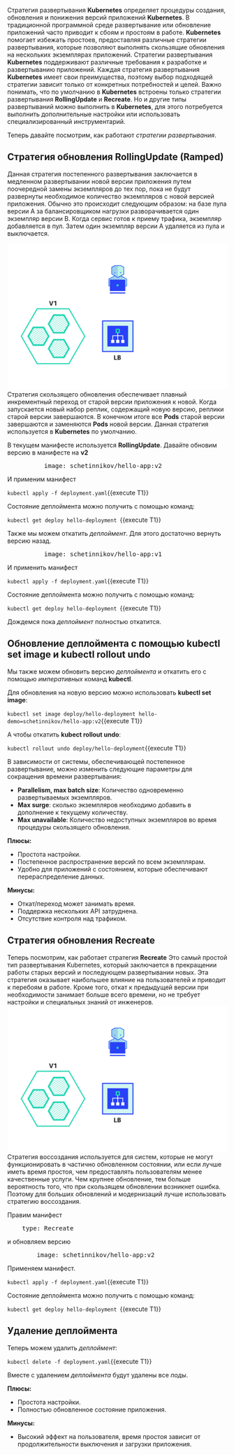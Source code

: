 Стратегия развертывания **Kubernetes** определяет процедуры создания, обновления и понижения версий приложений **Kubernetes**. В традиционной программной среде развертывание или обновление приложений часто приводит к сбоям и простоям в работе. **Kubernetes** помогает избежать простоев, предоставляя различные стратегии развертывания, которые позволяют выполнять скользящие обновления на нескольких экземплярах приложений.
Стратегии развертывания **Kubernetes** поддерживают различные требования к разработке и развертыванию приложений. Каждая стратегия развертывания **Kubernetes** имеет свои преимущества, поэтому выбор подходящей стратегии зависит только от конкретных потребностей и целей.
Важно понимать, что по умолчанию в **Kubernetes** встроены только стратегии развертывания **RollingUpdate** и **Recreate**. Но и другие типы развертываний можно выполнить в **Kubernetes**, для этого потребуется выполнить дополнительные настройки или использовать специализированный инструментарий.

Теперь давайте посмотрим, как работают *стратегии развертывания*.

## Стратегия обновления RollingUpdate (Ramped)
Данная стратегия постепенного развертывания заключается в медленном развертывании новой версии приложения путем поочередной замены экземпляров до тех пор, пока не будут развернуты необходимое количество экземпляров с новой версией приложения. Обычно это происходит следующим образом: на базе пула версии A за балансировщиком нагрузки разворачивается один экземпляр версии B. Когда сервис готов к приему трафика, экземпляр добавляется в пул. Затем один экземпляр версии A удаляется из пула и выключается.

![Kubernetes Deployments](./assets/k8s-deployments-ramped.gif)
Стратегия скользящего обновления обеспечивает плавный инкрементный переход от старой версии приложения к новой. Когда запускается новый набор реплик, содержащий новую версию, реплики старой версии завершаются. В конечном итоге все **Pods** старой версии завершаются и заменяются **Pods** новой версии. Данная стратегия используется в **Kubernetes** по умолчанию.

В текущем манифесте используется **RollingUpdate**. Давайте обновим версию в манифесте на **v2**

<pre class="file" data-filename="./deployment.yaml" data-target="insert" data-marker="          image: schetinnikov/hello-app:v1">
          image: schetinnikov/hello-app:v2</pre>

И применим манифест

`kubectl apply -f deployment.yaml`{{execute T1}}

Состояние деплоймента можно получить с помощью команд:

`kubectl get deploy hello-deployment `{{execute T1}}

Также мы можем откатить *деплоймент*. Для этого достаточно вернуть версию назад.

<pre class="file" data-filename="./deployment.yaml" data-target="insert" data-marker="          image: schetinnikov/hello-app:v2">
          image: schetinnikov/hello-app:v1</pre>

И применить манифест 

`kubectl apply -f deployment.yaml`{{execute T1}}

Состояние деплоймента можно получить с помощью команд:

`kubectl get deploy hello-deployment `{{execute T1}}

Дождемся пока *деплоймент* полностью откатится.

## Обновление деплоймента с помощью kubectl set image и kubectl rollout undo

Мы также можем обновить версию *деплоймента* и откатить его с помощью *императивных* команд **kubectl**. 

Для обновления на новую версию можно использовать **kubectl set image**:

`kubectl set image deploy/hello-deployment hello-demo=schetinnikov/hello-app:v2`{{execute T1}}

А чтобы откатить **kubect rollout undo**:

`kubectl rollout undo deploy/hello-deployment`{{execute T1}}

В зависимости от системы, обеспечивающей постепенное развертывание, можно изменить следующие параметры для сокращения времени развертывания:

- **Parallelism, max batch size**: Количество одновременно развертываемых экземпляров.
- **Max surge**: сколько экземпляров необходимо добавить в дополнение к текущему количеству.
- **Max unavailable**: Количество недоступных экземпляров во время процедуры скользящего обновления.

**Плюсы:**
- Простота настройки.
- Постепенное распространение версий по всем экземплярам.
- Удобно для приложений с состоянием, которые обеспечивают перераспределение данных.

**Минусы:**
- Откат/переход может занимать время.
- Поддержка нескольких API затруднена.
- Отсутствие контроля над трафиком.


## Стратегия обновления Recreate

Теперь посмотрим, как работает стратегия **Recreate**
Это самый простой тип развертывания Kubernetes, который заключается в прекращении работы старых версий и последующем развертывании новых. Эта стратегия оказывает наибольшее влияние на пользователей и приводит к перебоям в работе. Кроме того, откат к предыдущей версии при необходимости занимает больше всего времени, но не требует настройки и специальных знаний от инженеров.
![Kubernetes Deployments](./assets/k8s-deployments-recreate.gif)
Стратегия воссоздания используется для систем, которые не могут функционировать в частично обновленном состоянии, или если лучше иметь время простоя, чем предоставлять пользователям менее качественные услуги.
Чем крупнее обновление, тем больше вероятность того, что при скользящем обновлении возникнет ошибка.
Поэтому для больших обновлений и модернизаций лучше использовать стратегию воссоздания.

Правим манифест

<pre class="file" data-filename="./deployment.yaml" data-target="insert" data-marker="    type: RollingUpdate">
    type: Recreate</pre>

и обновляем версию 

<pre class="file" data-filename="./deployment.yaml" data-target="insert" data-marker="          image: schetinnikov/hello-app:v1">
        image: schetinnikov/hello-app:v2</pre>

Применяем манифест. 

`kubectl apply -f deployment.yaml`{{execute T1}}

Состояние деплоймента можно получить с помощью команд:

`kubectl get deploy hello-deployment `{{execute T1}}

## Удаление деплоймента

Теперь можем удалить *деплоймент*:

`kubectl delete -f deployment.yaml`{{execute T1}}

Вместе с удалением *деплоймента* будут удалены все *поды*.

**Плюсы:**
- Простота настройки.
- Полностью обновленное состояние приложения.

**Минусы:**
- Высокий эффект на пользователя, время простоя зависит от продолжительности выключения и загрузки приложения.

